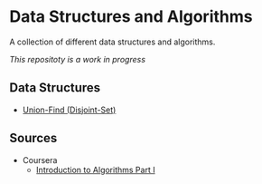 # Data Structures and Algorithms
A collection of different data structures and algorithms.

*This repositoty is a work in progress*

## Data Structures
+ [Union-Find (Disjoint-Set)](data_structures/union_find/)

## Sources
+ Coursera
  + [Introduction to Algorithms Part I](https://www.coursera.org/learn/introduction-to-algorithms)
